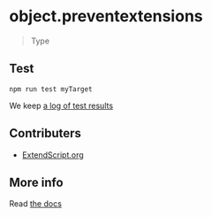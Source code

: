 # object.preventextensions

> Type


## Test

    npm run test myTarget

We keep [a log of test results](./test/results_log.md)

## Contributers

  * [ExtendScript.org](https://github.com/ExtendScript)


## More info

Read [the docs](../docs/README.md)

